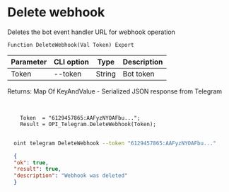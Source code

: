 ﻿---
sidebar_position: 4
---

# Delete webhook
 Deletes the bot event handler URL for webhook operation



`Function DeleteWebhook(Val Token) Export`

  | Parameter | CLI option | Type | Description |
  |-|-|-|-|
  | Token | --token | String | Bot token |

  
  Returns:  Map Of KeyAndValue - Serialized JSON response from Telegram

<br/>




```bsl title="Code example"
    Token  = "6129457865:AAFyzNYOAFbu...";
    Result = OPI_Telegram.DeleteWebhook(Token);
```



```sh title="CLI command example"
    
  oint telegram DeleteWebhook --token "6129457865:AAFyzNYOAFbu..."

```

```json title="Result"
  {
  "ok": true,
  "result": true,
  "description": "Webhook was deleted"
  }

```
